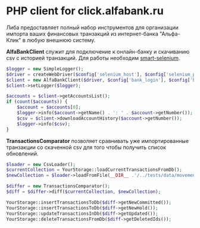 PHP client for click.alfabank.ru
================================

Либа предоставляет полный набор инструментов для организации импорта ваших финансовых транзакций из интернет-банка "Альфа-Клик" в любую внешнюю систему.

**AlfaBankClient** служит для подключение к онлайн-банку и скачиванию csv с историей транзакций.
Для работы необходим [smart-selenium](https://hub.docker.com/r/solodkiy/smart-selenium).
```php
$logger = new SimpleLogger();
$driver = createWebDriver($config['selenium_host'], $config['selenium_port']);
$client = new AlfaBankClient($driver, $config['bank_login'], $config['bank_pass']);
$client->setLogger($logger);

$accounts = $client->getAccountsList();
if (count($accounts)) {
    $account = $accounts[0];
    $logger->info($account->getName() . ': ' . $account->getNumber());
    $csv = $client->downloadAccountHistory($account->getNumber());
    $logger->info($csv);
}
```


**TransactionsComparator** позволяет сравнивать уже импортированные транзакции со скаченной csv для того чтобы получить список обновлений.
```php
$loader = new CsvLoader();
$currentCollection = YourStorage::loadCurrentTransactionsFromDb();
$newCollection = $loader->loadFromFile(__DIR__ .'/../tests/data/movementList_2018-03-07_19:45:18.csv');

$differ = new TransactionsComparator();
$diff = $differ->diff($currentCollection, $newCollection);

YourStorage::insertTransactionsToDb($diff->getNewCommitted());
YourStorage::insertTransactionsToDb($diff->getNewHold());
YourStorage::updateTransactionsInDb($diff->getUpdated());
YourStorage::deleteTransactionsFromDb($diff->getDeletedIds());
```